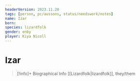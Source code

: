 ```yaml
---
headerVersion: 2023.11.20
tags: [person, pc/aussons, status/needswork/notes]
name: Izar
born:
species: lizardfolk
gender: enby
player: Kiya Nicoll
---
```

# Izar
>[!info]+ Biographical Info
> [[Lizardfolk|lizardfolk]], they/them
